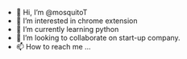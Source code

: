 - 👋 Hi, I’m @mosquitoT
- 👀 I’m interested in chrome extension
- 🌱 I’m currently learning python
- 💞️ I’m looking to collaborate on start-up company.
- 📫 How to reach me ...

<!---
mosquitoT/mosquitoT is a ✨ special ✨ repository because its `README.md` (this file) appears on your GitHub profile.
You can click the Preview link to take a look at your changes.
--->
